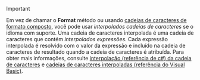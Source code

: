 
> [!IMPORTANT] 
> Em vez de chamar o **Format** método ou usando [cadeias de caracteres de formato composto](~/docs/standard/base-types/composite-formatting.md), você pode usar *interpolados cadeias de caracteres* se o idioma com suporte. Uma cadeia de caracteres interpolada é uma cadeia de caracteres que contém *interpolados expressões*. Cada expressão interpolada é resolvido com o valor da expressão e incluído na cadeia de caracteres de resultado quando a cadeia de caracteres é atribuída. Para obter mais informações, consulte [interpolação (referência de c#) da cadeia de caracteres](~/docs/csharp/language-reference/tokens/interpolated.md) e [cadeias de caracteres interpoladas (referência do Visual Basic)](~/docs/visual-basic/programming-guide/language-features/strings/interpolated-strings.md). 
